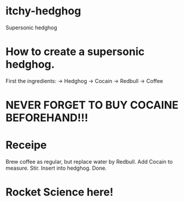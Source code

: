 # itchy-hedghog
Supersonic hedghog

# How to create a supersonic hedghog. 
First the ingredients:
-> Hedghog
-> Cocain
-> Redbull
-> Coffee

# NEVER FORGET TO BUY COCAINE BEFOREHAND!!!

# Receipe
Brew coffee as regular, but replace water by Redbull. Add Cocain to measure. Stir. Insert into hedghog. Done.

# Rocket Science here!
